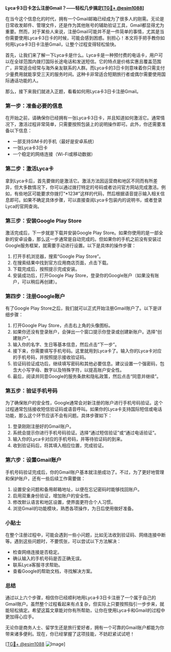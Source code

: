 **Lyca卡3日卡怎么注册Gmail？——轻松几步搞定[[TG💪+ @esim1088](https://t.me/s/esim1088)]**

在当今这个信息化的时代，拥有一个Gmail邮箱已经成为了很多人的刚需。无论是日常收发邮件、管理文件，还是作为其他账号的辅助验证工具，Gmail都显得尤为重要。然而，对于某些人来说，注册Gmail可能并不是一件简单的事情，尤其是当你需要使用Lyca卡3日卡的时候，可能会感到困惑。别担心！本文将手把手教你如何用Lyca卡3日卡注册Gmail，让整个过程变得轻松愉快。

首先，让我们来了解一下Lyca卡是什么。Lyca卡是一种预付费的电话卡，用户可以在全球范围内拨打国际长途电话和发送短信。它的特点是价格实惠且覆盖范围广，非常适合经常与海外亲友联系的人群。而Lyca卡的3日卡则意味着你只需支付少量费用就能享受三天的服务时间。这种卡非常适合短期旅行者或偶尔需要使用国际通话功能的人。

那么，接下来我们就进入正题，看看如何用Lyca卡3日卡注册Gmail。

### 第一步：准备必要的信息

在开始之前，请确保你已经拥有一张Lyca卡3日卡，并且知道如何激活它。通常情况下，激活过程非常简单，只需要按照包装上的说明操作即可。此外，你还需要准备以下信息：

- 一部支持SIM卡的手机（最好是安卓系统）
- 一张Lyca卡3日卡
- 一个稳定的网络连接（Wi-Fi或移动数据）

### 第二步：激活Lyca卡

拿到Lyca卡后，首先要做的是激活它。激活方法因运营商和地区不同而有所差异，但大多数情况下，你可以通过拨打特定的号码或者访问官方网站完成激活。例如，有些地区可能要求你拨打“*123#”这样的代码，然后根据语音提示输入相关信息即可。如果不确定具体步骤，可以直接查阅Lyca卡包装内的说明书，或者登录Lyca的官网查询。

### 第三步：安装Google Play Store

激活完成后，下一步就是下载并安装Google Play Store。如果你使用的是一部全新的安卓设备，那么这一步通常是自动完成的。但如果你的手机之前没有安装过Google服务框架，就需要手动进行设置。以下是具体的操作步骤：

1. 打开手机浏览器，搜索“Google Play Store”。
2. 在搜索结果中找到官方应用商店页面，点击下载。
3. 下载完成后，按照提示完成安装。
4. 安装成功后，打开Google Play Store，登录你的Google账户（如果没有账户，可以稍后再创建）。

### 第四步：注册Google账户

有了Google Play Store之后，我们就可以正式开始注册Gmail账户了。以下是详细步骤：

1. 打开Google Play Store，点击右上角的头像图标。
2. 如果你还没有登录账户，会弹出一个窗口提示你登录或创建新账户。选择“创建账户”。
3. 输入你的名字、生日等基本信息，然后点击“下一步”。
4. 接下来，你需要填写手机号码。这里就用到Lyca卡了。输入你的Lyca卡对应的手机号码，并按照提示接收验证码。
5. 验证码验证成功后，继续填写密码和其他必要信息。建议设置一个强密码，包含大小写字母、数字以及特殊字符，以提高账户安全性。
6. 最后，阅读并同意Google的服务条款和隐私政策，然后点击“同意并继续”。

### 第五步：验证手机号码

为了确保账户的安全性，Google通常会对新注册的账户进行手机号码验证。这个过程通常包括接收短信验证码或语音呼叫。如果你的Lyca卡支持国际短信或电话功能，那么这个环节应该不会有问题。具体步骤如下：

1. 登录刚刚注册好的Gmail账户。
2. 系统会提示你进行手机号码验证。选择“通过短信验证”或“通过电话验证”。
3. 输入你的Lyca卡对应的手机号码，并等待验证码的到来。
4. 收到验证码后，将其填入相应位置，完成验证。

### 第六步：设置Gmail账户

手机号码验证完成后，你的Gmail账户基本就注册成功了。不过，为了更好地管理和保护账户，还有一些后续工作需要做：

1. 设置安全问题和备用邮箱地址，以便在忘记密码时能够找回账户。
2. 启用双重身份验证，增加账户的安全性。
3. 修改默认语言和地区设置，使界面更符合个人习惯。
4. 浏览Gmail的功能模块，熟悉各项操作，为日后使用做好准备。

### 小贴士

在整个注册过程中，可能会遇到一些小问题，比如无法收到验证码、网络连接中断等。遇到这些问题时，不要慌张，可以尝试以下方法解决：

- 检查网络连接是否稳定。
- 确认输入的手机号码是否正确无误。
- 联系Lyca客服寻求帮助。
- 查看Google的帮助文档，寻找解决方案。

### 总结

通过以上六个步骤，相信你已经顺利地用Lyca卡3日卡注册了一个属于自己的Gmail账户。虽然整个过程看起来有点复杂，但实际上只要按照指引一步步来，就能轻松搞定。希望这篇文章能对你有所帮助，让你在使用Lyca卡和Gmail的过程中更加得心应手。

无论你是商务人士、留学生还是旅行爱好者，拥有一个可靠的Gmail账户都能为你带来诸多便利。现在，你已经掌握了这项技能，不妨赶紧试试吧！

[[TG💪+ @esim1088](https://t.me/s/esim1088) ![Image](https://i.postimg.cc/4NQfJmqS/Snipaste-2025-05-13-00-14-12.png)]